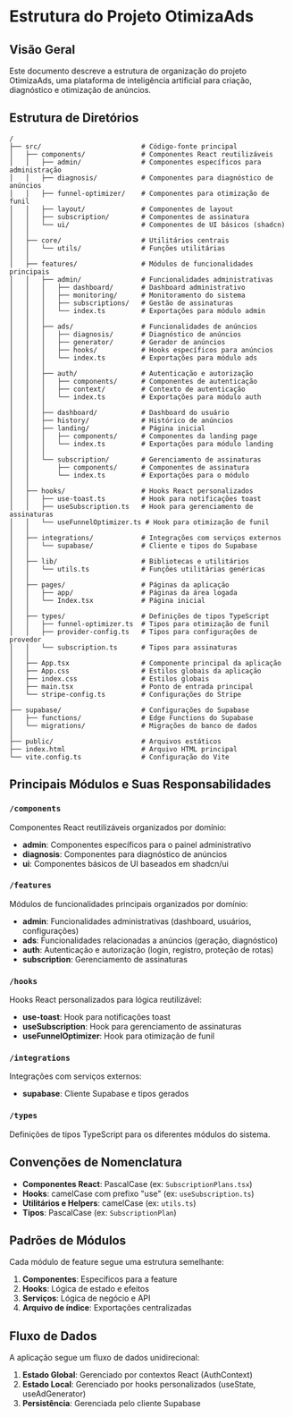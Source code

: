 # Estrutura do Projeto OtimizaAds

## Visão Geral

Este documento descreve a estrutura de organização do projeto OtimizaAds, uma plataforma de inteligência artificial para criação, diagnóstico e otimização de anúncios.

## Estrutura de Diretórios

```
/
├── src/                         # Código-fonte principal
│   ├── components/              # Componentes React reutilizáveis
│   │   ├── admin/               # Componentes específicos para administração
│   │   ├── diagnosis/           # Componentes para diagnóstico de anúncios
│   │   ├── funnel-optimizer/    # Componentes para otimização de funil
│   │   ├── layout/              # Componentes de layout
│   │   ├── subscription/        # Componentes de assinatura
│   │   └── ui/                  # Componentes de UI básicos (shadcn)
│   │
│   ├── core/                    # Utilitários centrais
│   │   └── utils/               # Funções utilitárias
│   │
│   ├── features/                # Módulos de funcionalidades principais
│   │   ├── admin/               # Funcionalidades administrativas
│   │   │   ├── dashboard/       # Dashboard administrativo
│   │   │   ├── monitoring/      # Monitoramento do sistema
│   │   │   ├── subscriptions/   # Gestão de assinaturas
│   │   │   └── index.ts         # Exportações para módulo admin
│   │   │
│   │   ├── ads/                 # Funcionalidades de anúncios
│   │   │   ├── diagnosis/       # Diagnóstico de anúncios
│   │   │   ├── generator/       # Gerador de anúncios
│   │   │   ├── hooks/           # Hooks específicos para anúncios
│   │   │   └── index.ts         # Exportações para módulo ads
│   │   │
│   │   ├── auth/                # Autenticação e autorização
│   │   │   ├── components/      # Componentes de autenticação
│   │   │   ├── context/         # Contexto de autenticação
│   │   │   └── index.ts         # Exportações para módulo auth
│   │   │
│   │   ├── dashboard/           # Dashboard do usuário
│   │   ├── history/             # Histórico de anúncios
│   │   ├── landing/             # Página inicial
│   │   │   ├── components/      # Componentes da landing page
│   │   │   └── index.ts         # Exportações para módulo landing
│   │   │
│   │   └── subscription/        # Gerenciamento de assinaturas
│   │       ├── components/      # Componentes de assinatura
│   │       └── index.ts         # Exportações para o módulo
│   │
│   ├── hooks/                   # Hooks React personalizados
│   │   ├── use-toast.ts         # Hook para notificações toast
│   │   ├── useSubscription.ts   # Hook para gerenciamento de assinaturas
│   │   └── useFunnelOptimizer.ts # Hook para otimização de funil
│   │
│   ├── integrations/            # Integrações com serviços externos
│   │   └── supabase/            # Cliente e tipos do Supabase
│   │
│   ├── lib/                     # Bibliotecas e utilitários
│   │   └── utils.ts             # Funções utilitárias genéricas
│   │
│   ├── pages/                   # Páginas da aplicação
│   │   ├── app/                 # Páginas da área logada
│   │   └── Index.tsx            # Página inicial
│   │
│   ├── types/                   # Definições de tipos TypeScript
│   │   ├── funnel-optimizer.ts  # Tipos para otimização de funil
│   │   ├── provider-config.ts   # Tipos para configurações de provedor
│   │   └── subscription.ts      # Tipos para assinaturas
│   │
│   ├── App.tsx                  # Componente principal da aplicação
│   ├── App.css                  # Estilos globais da aplicação
│   ├── index.css                # Estilos globais
│   ├── main.tsx                 # Ponto de entrada principal
│   └── stripe-config.ts         # Configurações do Stripe
│
├── supabase/                    # Configurações do Supabase
│   ├── functions/               # Edge Functions do Supabase
│   └── migrations/              # Migrações do banco de dados
│
├── public/                      # Arquivos estáticos
├── index.html                   # Arquivo HTML principal
└── vite.config.ts               # Configuração do Vite
```

## Principais Módulos e Suas Responsabilidades

### `/components`

Componentes React reutilizáveis organizados por domínio:

- **admin**: Componentes específicos para o painel administrativo
- **diagnosis**: Componentes para diagnóstico de anúncios
- **ui**: Componentes básicos de UI baseados em shadcn/ui

### `/features`

Módulos de funcionalidades principais organizados por domínio:

- **admin**: Funcionalidades administrativas (dashboard, usuários, configurações)
- **ads**: Funcionalidades relacionadas a anúncios (geração, diagnóstico)
- **auth**: Autenticação e autorização (login, registro, proteção de rotas)
- **subscription**: Gerenciamento de assinaturas

### `/hooks`

Hooks React personalizados para lógica reutilizável:

- **use-toast**: Hook para notificações toast
- **useSubscription**: Hook para gerenciamento de assinaturas
- **useFunnelOptimizer**: Hook para otimização de funil

### `/integrations`

Integrações com serviços externos:

- **supabase**: Cliente Supabase e tipos gerados

### `/types`

Definições de tipos TypeScript para os diferentes módulos do sistema.

## Convenções de Nomenclatura

- **Componentes React**: PascalCase (ex: `SubscriptionPlans.tsx`)
- **Hooks**: camelCase com prefixo "use" (ex: `useSubscription.ts`)
- **Utilitários e Helpers**: camelCase (ex: `utils.ts`)
- **Tipos**: PascalCase (ex: `SubscriptionPlan`)

## Padrões de Módulos

Cada módulo de feature segue uma estrutura semelhante:

1. **Componentes**: Específicos para a feature
2. **Hooks**: Lógica de estado e efeitos
3. **Serviços**: Lógica de negócio e API
4. **Arquivo de índice**: Exportações centralizadas

## Fluxo de Dados

A aplicação segue um fluxo de dados unidirecional:

1. **Estado Global**: Gerenciado por contextos React (AuthContext)
2. **Estado Local**: Gerenciado por hooks personalizados (useState, useAdGenerator)
3. **Persistência**: Gerenciada pelo cliente Supabase
